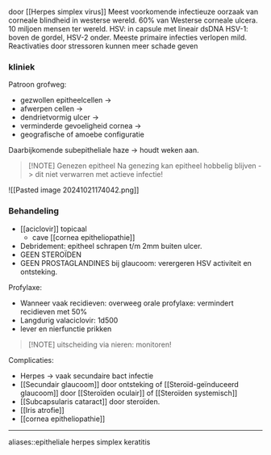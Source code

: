 door [[Herpes simplex virus]] 
Meest voorkomende infectieuze oorzaak van corneale blindheid in westerse wereld.
60% van Westerse corneale ulcera.
10 miljoen mensen ter wereld.
HSV: in capsule met lineair dsDNA
HSV-1: boven de gordel, HSV-2 onder.
Meeste primaire infecties verlopen mild.
Reactivaties door stressoren kunnen meer schade geven
### kliniek
Patroon grofweg: 
- gezwollen epitheelcellen -> 
- afwerpen cellen -> 
- dendrietvormig ulcer -> 
- verminderde gevoeligheid cornea -> 
- geografische of amoebe configuratie

Daarbijkomende subepitheliale haze -> houdt weken aan.

> [!NOTE] Genezen epitheel
Na genezing kan epitheel hobbelig blijven -> dit niet verwarren met actieve infectie!

![[Pasted image 20241021174042.png]]
### Behandeling
- [[aciclovir]] topicaal
	- cave [[cornea epitheliopathie]] 
- Debridement: epitheel schrapen t/m 2mm buiten ulcer.
- GEEN STEROÏDEN
- GEEN PROSTAGLANDINES bij glaucoom: verergeren HSV activiteit en ontsteking.

Profylaxe:
- Wanneer vaak recidieven: overweeg orale profylaxe: vermindert recidieven met 50%
- Langdurig valaciclovir: 1d500
- lever en nierfunctie prikken
> [!NOTE] uitscheiding via nieren: monitoren!

Complicaties:
- Herpes -> vaak secundaire bact infectie
- [[Secundair glaucoom]] door ontsteking of [[Steroïd-geïnduceerd glaucoom]] door [[Steroïden oculair]] of [[Steroïden systemisch]]
- [[Subcapsularis cataract]] door steroïden.
- [[Iris atrofie]]
- [[cornea epitheliopathie]]

--- 
aliases::epitheliale herpes simplex keratitis